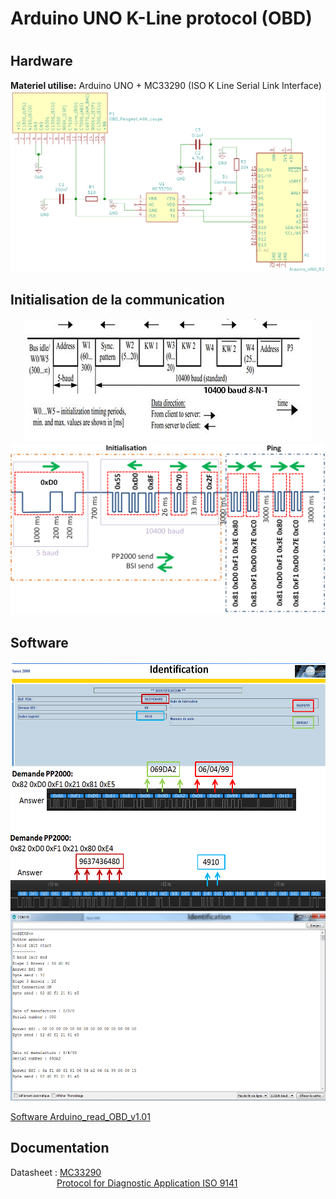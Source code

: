 <h1>Arduino UNO K-Line protocol (OBD)<h1>
<p>   </p>
  
<h2>Hardware</h2>
  <p> <b>Materiel utilise:</b> Arduino UNO + MC33290 (ISO K Line Serial Link Interface)
    <br>
      <img src="RESOURCE/img/ArduinoUno_MC33290_Hardware.png">
    <br>
  </p>
  
<h2>Initialisation de la communication</h2>
 <p>
  <center><img src="RESOURCE/img/5_BAUD_INITIALIZATION.png"></center>
  <center><img src="RESOURCE/img/Initialisation_communication.png"></center>
</p>
  
  
<h2>Software</h2>
<p align="center">
   <img src="RESOURCE/img/Menu_identification_PP2000.png" height=400 >
  <br>
    <img src="RESOURCE/img/Arduino_read_OBD_v1.01.png" height=300 >
</p>
  <a href= "Software/Arduino_read_OBD_v1.01/Arduino_read_OBD_v1.01.ino" rel="nofollow">Software Arduino_read_OBD_v1.01</a>
  
<h2>Documentation</h2>
  <p>Datasheet : 
    <a href= "RESOURCE/DataSheet/MC33290.pdf" rel="nofollow">MC33290</a>
  <br>
  &emsp;&emsp;&emsp;&emsp;&emsp;
  <a href= "RESOURCE/DataSheet/IRJET-V4I7181.pdf" rel="nofollow">Protocol for Diagnostic Application ISO 9141</a>

 
 </p>
